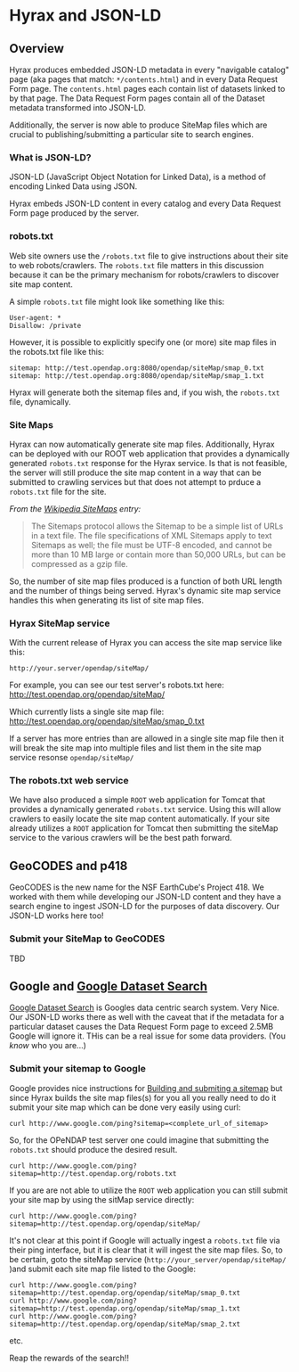 # Hyrax and JSON-LD

## Overview

Hyrax produces embedded JSON-LD metadata in every "navigable catalog" page 
(aka pages that match: `*/contents.html`) and in every Data Request Form page. 
The `contents.html` pages each contain list of datasets linked to by that page.
The Data Request Form pages contain all of the Dataset metadata transformed into
JSON-LD.

Additionally, the server is now able to produce SiteMap files which are crucial
to publishing/submitting a particular site to search engines.

### What is JSON-LD?

JSON-LD (JavaScript Object Notation for Linked Data), is a method of encoding 
Linked Data using JSON.

Hyrax embeds JSON-LD content in every catalog and every Data Request Form page 
produced by the server.

### robots.txt
Web site owners use the `/robots.txt` file to give instructions about their site 
to web robots/crawlers. The `robots.txt` file matters in this discussion because 
it can be the primary mechanism for robots/crawlers to discover site map content. 

A simple `robots.txt` file might look like something like this:
```
User-agent: *
Disallow: /private
```
However, it is possible to explicitly specify one (or more) site map files 
in the robots.txt file like this:
```
sitemap: http://test.opendap.org:8080/opendap/siteMap/smap_0.txt
sitemap: http://test.opendap.org:8080/opendap/siteMap/smap_1.txt
```
Hyrax will generate both the sitemap files and, if you wish, the 
`robots.txt` file, dynamically.

### Site Maps

Hyrax can now automatically generate site map files. Additionally, Hyrax can be 
deployed with our ROOT web application that provides a dynamically generated 
`robots.txt` response for the Hyrax service. Is that is not feasible, the server
will still produce the site map content in a way that can be submitted to 
crawling services but that does not attempt to prduce a `robots.txt` file for
the site.

_From the [Wikipedia SiteMaps](https://en.wikipedia.org/wiki/Sitemaps) entry:_
> The Sitemaps protocol allows the Sitemap to be a simple list of URLs in a text 
file. The file specifications of XML Sitemaps apply to text Sitemaps as well; 
the file must be UTF-8 encoded, and cannot be more than 10 MB large or contain 
more than 50,000 URLs, but can be compressed as a gzip file.

So, the number of site map files produced is a function of both URL length and 
the number of things being served. Hyrax's dynamic site map service handles this
when generating its list of site map files.

### Hyrax SiteMap service

With the current release of Hyrax you can access the site map service like this:

`http://your.server/opendap/siteMap/`

For example, you can see our test server's robots.txt here:
http://test.opendap.org/opendap/siteMap/

Which currently lists a single site map file:
http://test.opendap.org/opendap/siteMap/smap_0.txt

If a server has more entries than are allowed in a single site map file then
it will break the site map into multiple files and list them in the site map
service resonse `opendap/siteMap/`

### The robots.txt web service
We have also produced a simple `ROOT` web application for Tomcat that provides a
dynamically generated `robots.txt` service. Using this will allow crawlers to 
easily locate the site map content automatically. If your site already utilizes 
a `ROOT` application for Tomcat then submitting the siteMap service to the various
crawlers will be the best path forward.

## GeoCODES and p418

GeoCODES is the new name for the NSF EarthCube's Project 418. We worked with them while developing
our JSON-LD content and they have a search engine to ingest JSON-LD for the purposes
of data discovery. Our JSON-LD works here too!

### Submit your SiteMap to GeoCODES
TBD

## Google and [Google Dataset Search](https://toolbox.google.com/datasetsearch)
[Google Dataset Search](https://toolbox.google.com/datasetsearch) is Googles 
data centric search system. Very Nice. Our JSON-LD works there as well with the 
caveat that if the metadata for a particular dataset causes the Data Request 
Form page to exceed 2.5MB Google will ignore it. THis can be a real issue for 
some data providers. (You _know_ who you are...)

### Submit your sitemap to Google 
Google provides nice instructions for
[Building and submiting a sitemap](https://support.google.com/webmasters/answer/183668?hl=en)
but since Hyrax builds the site map files(s) for you all you really need to do
it submit your site map which can be done very easily using curl:

`curl http://www.google.com/ping?sitemap=<complete_url_of_sitemap>`

So, for the OPeNDAP test server one could imagine that submitting the 
`robots.txt` should produce the desired result. 
```
curl http://www.google.com/ping?sitemap=http://test.opendap.org/robots.txt
```
If you are are not able to utilize the `ROOT` web application you can still
submit your site map by using the sitMap service directly:
```
curl http://www.google.com/ping?sitemap=http://test.opendap.org/opendap/siteMap/
```
It's not clear at this point if Google will actually ingest a `robots.txt` file via
their ping interface, but it is clear that it will ingest the site map files.
So, to be certain, goto the siteMap service (`http://your_server/opendap/siteMap/` 
)and submit each site map file listed to the Google:
```
curl http://www.google.com/ping?sitemap=http://test.opendap.org/opendap/siteMap/smap_0.txt
curl http://www.google.com/ping?sitemap=http://test.opendap.org/opendap/siteMap/smap_1.txt
curl http://www.google.com/ping?sitemap=http://test.opendap.org/opendap/siteMap/smap_2.txt
```
etc.

Reap the rewards of the search!!


